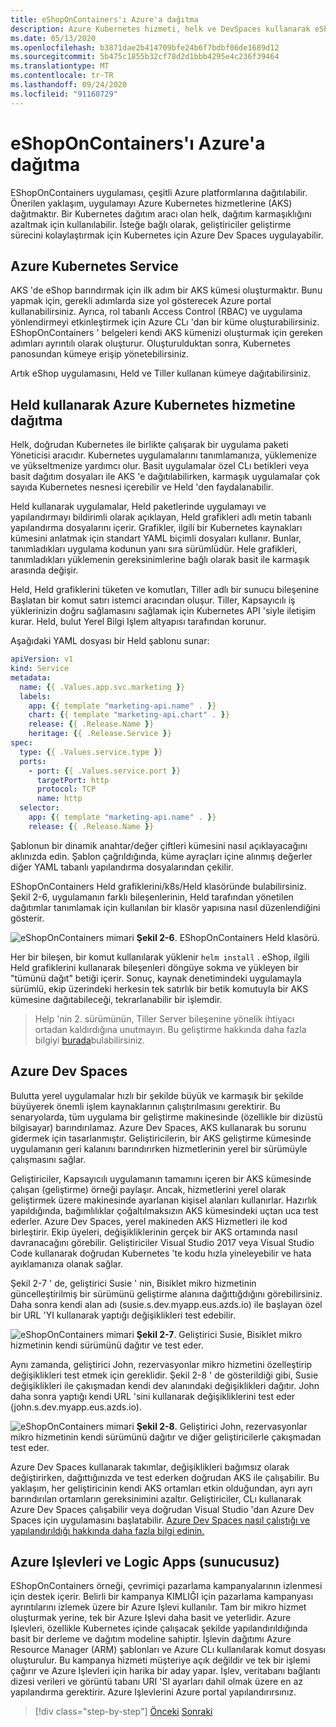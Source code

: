 ```yaml
---
title: eShopOnContainers'ı Azure'a dağıtma
description: Azure Kubernetes hizmeti, helk ve DevSpaces kullanarak eShopOnContainers uygulamasını dağıtma.
ms.date: 05/13/2020
ms.openlocfilehash: b3871dae2b414709bfe24b6f7bdbf06de1689d12
ms.sourcegitcommit: 5b475c1855b32cf78d2d1bbb4295e4c236f39464
ms.translationtype: MT
ms.contentlocale: tr-TR
ms.lasthandoff: 09/24/2020
ms.locfileid: "91160729"
---
```

# <a name="deploying-eshoponcontainers-to-azure"></a>eShopOnContainers'ı Azure'a dağıtma

EShopOnContainers uygulaması, çeşitli Azure platformlarına dağıtılabilir. Önerilen yaklaşım, uygulamayı Azure Kubernetes hizmetlerine (AKS) dağıtmaktır. Bir Kubernetes dağıtım aracı olan helk, dağıtım karmaşıklığını azaltmak için kullanılabilir. İsteğe bağlı olarak, geliştiriciler geliştirme sürecini kolaylaştırmak için Kubernetes için Azure Dev Spaces uygulayabilir.

## <a name="azure-kubernetes-service"></a>Azure Kubernetes Service

AKS 'de eShop barındırmak için ilk adım bir AKS kümesi oluşturmaktır. Bunu yapmak için, gerekli adımlarda size yol gösterecek Azure portal kullanabilirsiniz. Ayrıca, rol tabanlı Access Control (RBAC) ve uygulama yönlendirmeyi etkinleştirmek için Azure CLı 'dan bir küme oluşturabilirsiniz. EShopOnContainers ' belgeleri kendi AKS kümenizi oluşturmak için gereken adımları ayrıntılı olarak oluşturur. Oluşturulduktan sonra, Kubernetes panosundan kümeye erişip yönetebilirsiniz.

Artık eShop uygulamasını, Held ve Tiller kullanan kümeye dağıtabilirsiniz.

## <a name="deploying-to-azure-kubernetes-service-using-helm"></a>Held kullanarak Azure Kubernetes hizmetine dağıtma

Helk, doğrudan Kubernetes ile birlikte çalışarak bir uygulama paketi Yöneticisi aracıdır. Kubernetes uygulamalarını tanımlamanıza, yüklemenize ve yükseltmenize yardımcı olur. Basit uygulamalar özel CLı betikleri veya basit dağıtım dosyaları ile AKS 'e dağıtılabilirken, karmaşık uygulamalar çok sayıda Kubernetes nesnesi içerebilir ve Held 'den faydalanabilir.

Held kullanarak uygulamalar, Held paketlerinde uygulamayı ve yapılandırmayı bildirimli olarak açıklayan, Held grafikleri adlı metin tabanlı yapılandırma dosyalarını içerir. Grafikler, ilgili bir Kubernetes kaynakları kümesini anlatmak için standart YAML biçimli dosyaları kullanır. Bunlar, tanımladıkları uygulama kodunun yanı sıra sürümlüdür. Hele grafikleri, tanımladıkları yüklemenin gereksinimlerine bağlı olarak basit ile karmaşık arasında değişir.

Held, Held grafiklerini tüketen ve komutları, Tiller adlı bir sunucu bileşenine Başlatan bir komut satırı istemci aracından oluşur. Tiller, Kapsayıcılı iş yüklerinizin doğru sağlamasını sağlamak için Kubernetes API 'siyle iletişim kurar. Held, bulut Yerel Bilgi Işlem altyapısı tarafından korunur.

Aşağıdaki YAML dosyası bir Held şablonu sunar:

```yaml
apiVersion: v1
kind: Service
metadata:
  name: {{ .Values.app.svc.marketing }}
  labels:
    app: {{ template "marketing-api.name" . }}
    chart: {{ template "marketing-api.chart" . }}
    release: {{ .Release.Name }}
    heritage: {{ .Release.Service }}
spec:
  type: {{ .Values.service.type }}
  ports:
    - port: {{ .Values.service.port }}
      targetPort: http
      protocol: TCP
      name: http
  selector:
    app: {{ template "marketing-api.name" . }}
    release: {{ .Release.Name }}
```

Şablonun bir dinamik anahtar/değer çiftleri kümesini nasıl açıklayacağını aklınızda edin. Şablon çağrıldığında, küme ayraçları içine alınmış değerler diğer YAML tabanlı yapılandırma dosyalarından çekilir.

EShopOnContainers Held grafiklerini/k8s/Held klasöründe bulabilirsiniz. Şekil 2-6, uygulamanın farklı bileşenlerinin, Held tarafından yönetilen dağıtımlar tanımlamak için kullanılan bir klasör yapısına nasıl düzenlendiğini gösterir.

![eShopOnContainers mimari ](./media/eshoponcontainers-helm-folder.png)
 **Şekil 2-6**. EShopOnContainers Held klasörü.

Her bir bileşen, bir komut kullanılarak yüklenir `helm install` . eShop, ilgili Held grafiklerini kullanarak bileşenleri döngüye sokma ve yükleyen bir "tümünü dağıt" betiği içerir. Sonuç, kaynak denetimindeki uygulamayla sürümlü, ekip üzerindeki herkesin tek satırlık bir betik komutuyla bir AKS kümesine dağıtabileceği, tekrarlanabilir bir işlemdir.

> Help 'nin 2. sürümünün, Tiller Server bileşenine yönelik ihtiyacı ortadan kaldırdığına unutmayın. Bu geliştirme hakkında daha fazla bilgiyi [burada](https://medium.com/better-programming/why-is-tiller-missing-in-helm-3-2347c446714)bulabilirsiniz.

## <a name="azure-dev-spaces"></a>Azure Dev Spaces

Bulutta yerel uygulamalar hızlı bir şekilde büyük ve karmaşık bir şekilde büyüyerek önemli işlem kaynaklarının çalıştırılmasını gerektirir. Bu senaryolarda, tüm uygulama bir geliştirme makinesinde (özellikle bir dizüstü bilgisayar) barındırılamaz. Azure Dev Spaces, AKS kullanarak bu sorunu gidermek için tasarlanmıştır. Geliştiricilerin, bir AKS geliştirme kümesinde uygulamanın geri kalanını barındırırken hizmetlerinin yerel bir sürümüyle çalışmasını sağlar.

Geliştiriciler, Kapsayıcılı uygulamanın tamamını içeren bir AKS kümesinde çalışan (geliştirme) örneği paylaşır. Ancak, hizmetlerini yerel olarak geliştirmek üzere makinesinde ayarlanan kişisel alanları kullanırlar. Hazırlık yapıldığında, bağımlılıklar çoğaltılmaksızın AKS kümesindeki uçtan uca test ederler. Azure Dev Spaces, yerel makineden AKS Hizmetleri ile kod birleştirir. Ekip üyeleri, değişikliklerinin gerçek bir AKS ortamında nasıl davranacağını görebilir. Geliştiriciler Visual Studio 2017 veya Visual Studio Code kullanarak doğrudan Kubernetes 'te kodu hızla yineleyebilir ve hata ayıklamanıza olanak sağlar.

Şekil 2-7 ' de, geliştirici Susie ' nin, Bisiklet mikro hizmetinin güncelleştirilmiş bir sürümünü geliştirme alanına dağıttığdığını görebilirsiniz. Daha sonra kendi alan adı (susie.s.dev.myapp.eus.azds.io) ile başlayan özel bir URL 'YI kullanarak yaptığı değişiklikleri test edebilir.

![eShopOnContainers mimari ](./media/azure-devspaces-one.png)
 **Şekil 2-7**. Geliştirici Susie, Bisiklet mikro hizmetinin kendi sürümünü dağıtır ve test eder.

Aynı zamanda, geliştirici John, rezervasyonlar mikro hizmetini özelleştirip değişiklikleri test etmek için gereklidir. Şekil 2-8 ' de gösterildiği gibi, Susie değişiklikleri ile çakışmadan kendi dev alanındaki değişiklikleri dağıtır. John daha sonra yaptığı kendi URL 'sini kullanarak değişikliklerini test eder (john.s.dev.myapp.eus.azds.io).

![eShopOnContainers mimari ](./media/azure-devspaces-two.png)
 **Şekil 2-8**. Geliştirici John, rezervasyonlar mikro hizmetinin kendi sürümünü dağıtır ve diğer geliştiricilerle çakışmadan test eder.

Azure Dev Spaces kullanarak takımlar, değişiklikleri bağımsız olarak değiştirirken, dağıttığınızda ve test ederken doğrudan AKS ile çalışabilir. Bu yaklaşım, her geliştiricinin kendi AKS ortamları etkin olduğundan, ayrı ayrı barındırılan ortamların gereksinimini azaltır. Geliştiriciler, CLı kullanarak Azure Dev Spaces çalışabilir veya doğrudan Visual Studio 'dan Azure Dev Spaces için uygulamasını başlatabilir. [Azure Dev Spaces nasıl çalıştığı ve yapılandırıldığı hakkında daha fazla bilgi edinin.](/azure/dev-spaces/how-dev-spaces-works)

## <a name="azure-functions-and-logic-apps-serverless"></a>Azure Işlevleri ve Logic Apps (sunucusuz)

EShopOnContainers örneği, çevrimiçi pazarlama kampanyalarının izlenmesi için destek içerir. Belirli bir kampanya KIMLIĞI için pazarlama kampanyası ayrıntılarını izlemek üzere bir Azure Işlevi kullanılır. Tam bir mikro hizmet oluşturmak yerine, tek bir Azure Işlevi daha basit ve yeterlidir. Azure Işlevleri, özellikle Kubernetes içinde çalışacak şekilde yapılandırıldığında basit bir derleme ve dağıtım modeline sahiptir. İşlevin dağıtımı Azure Resource Manager (ARM) şablonları ve Azure CLı kullanılarak komut dosyası oluşturulur. Bu kampanya hizmeti müşteriye açık değildir ve tek bir işlemi çağırır ve Azure Işlevleri için harika bir aday yapar. İşlev, veritabanı bağlantı dizesi verileri ve görüntü tabanı URI 'SI ayarları dahil olmak üzere en az yapılandırma gerektirir. Azure Işlevlerini Azure portal yapılandırırsınız.

>[!div class="step-by-step"]
>[Önceki](map-eshoponcontainers-azure-services.md) 
> [Sonraki](centralized-configuration.md)
